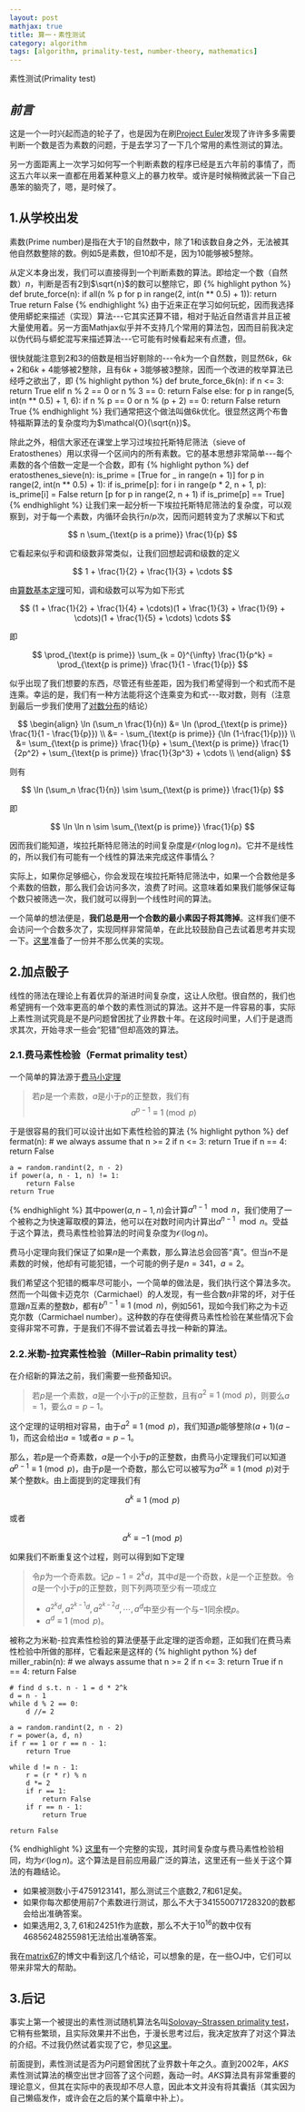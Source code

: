 ```yaml
---
layout: post
mathjax: true
title: 算一・素性测试
category: algorithm
tags: [algorithm, primality-test, number-theory, mathematics]
---
```


素性测试(Primality test)

## ***前言***
这是一个一时兴起而造的轮子了，也是因为在刷[Project Euler][pe]发现了许许多多需要判断一个数是否为素数的问题，于是去学习了一下几个常用的素性测试的算法。

另一方面距离上一次学习如何写一个判断素数的程序已经是五六年前的事情了，而这五六年以来一直都在用着某种意义上的暴力枚举。或许是时候稍微武装一下自己愚笨的脑壳了，嗯，是时候了。

## 1.从学校出发
素数(Prime number)是指在大于$1$的自然数中，除了$1$和该数自身之外，无法被其他自然数整除的数。例如$5$是素数，但$10$却不是，因为$10$能够被$5$整除。

从定义本身出发，我们可以直接得到一个判断素数的算法。即给定一个数（自然数）$n$，判断是否有$2$到$\sqrt{n}$的数可以整除它，即
{% highlight python %}
def brute_force(n):
    if all(n % p for p in range(2, int(n ** 0.5) + 1)):
        return True
    return False
{% endhighlight %}
由于近来正在学习如何玩蛇，因而我选择使用蟒蛇来描述（实现）算法---它其实还算不错，相对于贴近自然语言并且正被大量使用着。另一方面Mathjax似乎并不支持几个常用的算法包，因而目前我决定以伪代码与蟒蛇混写来描述算法---它可能有时候看起来有点遭，但。

很快就能注意到$2$和$3$的倍数是相当好剔除的---令$k$为一个自然数，则显然$6k$，$6k + 2$和$6k + 4$能够被$2$整除，且有$6k + 3$能够被$3$整除，因而一个改进的枚举算法已经呼之欲出了，即
{% highlight python %}
def brute_force_6k(n):
    if n <= 3:
        return True
    elif n % 2 == 0 or n % 3 == 0:
        return False
    else:
        for p in range(5, int(n ** 0.5) + 1, 6):
            if n % p == 0 or n % (p + 2) == 0:
                return False
    return True
{% endhighlight %}
我们通常把这个做法叫做$6k$优化。很显然这两个布鲁特福斯算法的复杂度均为$\mathcal{O}(\sqrt{n})$。

除此之外，相信大家还在课堂上学习过埃拉托斯特尼筛法（sieve of Eratosthenes）用以求得一个区间内的所有素数。它的基本思想非常简单---每个素数的各个倍数一定是一个合数，即有
{% highlight python %}
def eratosthenes_sieve(n):
    is_prime = [True for _ in range(n + 1)]
    for p in range(2, int(n ** 0.5) + 1):
        if is_prime[p]:
            for i in range(p * 2, n + 1, p):
                is_prime[i] = False
    return [p for p in range(2, n + 1) if is_prime[p] == True]
{% endhighlight %}
让我们来一起分析一下埃拉托斯特尼筛法的复杂度，可以观察到，对于每一个素数，内循环会执行$n/p$次，因而问题转变为了求解以下和式

$$
n \sum_{\text{p is a prime}} \frac{1}{p}
$$

它看起来似乎和调和级数非常类似，让我们回想起调和级数的定义

$$
1 + \frac{1}{2} + \frac{1}{3} + \cdots
$$

由[算数基本定理][ftoa]可知，调和级数可以写为如下形式

$$
(1 + \frac{1}{2} + \frac{1}{4} + \cdots)(1 + \frac{1}{3} + \frac{1}{9} + \cdots)(1 + \frac{1}{5} + \cdots) \cdots
$$

即

$$ 
\prod_{\text{p is prime}} \sum_{k = 0}^{\infty} \frac{1}{p^k} = \prod_{\text{p is prime}} \frac{1}{1 - \frac{1}{p}}
$$

似乎出现了我们想要的东西，尽管还有些差距，因为我们希望得到一个和式而不是连乘。幸运的是，我们有一种方法能将这个连乘变为和式---取对数，则有（注意到最后一步我们使用了[对数分布][ld]的结论）

$$
\begin{align}
\ln (\sum_n \frac{1}{n}) &= \ln (\prod_{\text{p is prime}} \frac{1}{1 - \frac{1}{p}}) \\
&= - \sum_{\text{p is prime}} {\ln (1-\frac{1}{p})} \\
&= \sum_{\text{p is prime}} \frac{1}{p} + \sum_{\text{p is prime}} \frac{1}{2p^2} + \sum_{\text{p is prime}} \frac{1}{3p^3} + \cdots \\
\end{align}
$$

则有

$$
\ln (\sum_n \frac{1}{n}) \sim \sum_{\text{p is prime}} \frac{1}{p}
$$

即

$$
\ln \ln n \sim \sum_{\text{p is prime}} \frac{1}{p}
$$

因而我们能知道，埃拉托斯特尼筛法的时间复杂度是$\mathcal{O}(n\log \log n)$。它并不是线性的，所以我们有可能有一个线性的算法来完成这件事情么？

实际上，如果你足够细心，你会发现在埃拉托斯特尼筛法中，如果一个合数他是多个素数的倍数，那么我们会访问多次，浪费了时间。这意味着如果我们能够保证每个数只被筛选一次，我们就可以得到一个线性时间的算法。

一个简单的想法便是，**我们总是用一个合数的最小素因子将其筛掉**。这样我们便不会访问一个合数多次了，实现同样非常简单，在此比较鼓励自己去试着思考并实现一下。[这里][esm]准备了一份并不那么优美的实现。

## 2.加点骰子
线性的筛法在理论上有着优异的渐进时间复杂度，这让人欣慰。很自然的，我们也希望拥有一个效率更高的单个数的素性测试的算法。这并不是一件容易的事，实际上素性测试究竟是不是$P$问题曾困扰了业界数十年。在这段时间里，人们于是退而求其次，开始寻求一些会“犯错”但却高效的算法。


### 2.1.费马素性检验（Fermat primality test）
一个简单的算法源于[费马小定理][fermat]
>若$p$是一个素数，$a$是小于$p$的正整数，我们有
>$$ a^{p-1} \equiv 1 \pmod  p $$

于是很容易的我们可以设计出如下素性检验的算法
{% highlight python %}
def fermat(n):
    # we always assume that n >= 2
    if n <= 3:
        return True
    if n == 4:
        return False

    a = random.randint(2, n - 2)
    if power(a, n - 1, n) != 1:
        return False
    return True
{% endhighlight %}
其中$\text{power}(a, n-1, n)$会计算$a^{n-1} \mod n$，我们使用了一个被称之为快速幂取模的算法，他可以在对数时间内计算出$a^{n-1} \mod n$。受益于这个算法，费马素性检验算法的时间复杂度为$\mathcal{O}(\log n)$。

费马小定理向我们保证了如果$n$是一个素数，那么算法总会回答“真”。但当$n$不是素数的时候，他却有可能犯错，一个可能的例子是$n = 341$，$a = 2$。

我们希望这个犯错的概率尽可能小，一个简单的做法是，我们执行这个算法多次。然而一个叫做卡迈克尔（Carmichael）的人发现，有一些合数$n$非常的坏，对于任意跟$n$互素的整数$b$，都有$b^{n-1} \equiv 1 \pmod n$，例如$561$，现如今我们称之为卡迈克尔数（Carmichael number）。这种数的存在使得费马素性检验在某些情况下会变得非常不可靠，于是我们不得不尝试着去寻找一种新的算法。

### 2.2.米勒-拉宾素性检验（Miller–Rabin primality test）
在介绍新的算法之前，我们需要一些预备知识。

>若$p$是一个素数，$a$是一个小于$p$的正整数，且有$a^2 \equiv 1 \pmod p$，则要么$a=1$，要么$a=p-1$。

这个定理的证明相对容易，由于$a^2 \equiv 1 \pmod p$，我们知道$p$能够整除$(a+1)(a-1)$，而这会给出$a=1$或者$a=p-1$。

那么，若$p$是一个奇素数，$a$是一个小于$p$的正整数，由费马小定理我们可以知道$a^{p-1} \equiv 1 \pmod  p$，由于$p$是一个奇数，那么它可以被写为$a^{2k} \equiv 1  \pmod p$对于某个整数$k$。由上面提到的定理我们有

$$a^k \equiv 1  \pmod p$$

或者

$$a^k \equiv -1  \pmod p$$

如果我们不断重复这个过程，则可以得到如下定理
> 令$p$为一个奇素数。记$p-1=2^kd$，其中$d$是一个奇数，$k$是一个正整数。令$a$是一个小于$p$的正整数，则下列两项至少有一项成立
> - $a^{2^kd}, a^{2^{k-1}d}, a^{2^{k-2}d},\cdots,a^d$中至少有一个与$-1$同余模$p$。
> - $a^d \equiv 1 \pmod p$。

被称之为米勒-拉宾素性检验的算法便基于此定理的逆否命题，正如我们在费马素性检验中所做的那样，它看起来是这样的
{% highlight python %}
def miller_rabin(n):
    # we always assume that n >= 2
    if n <= 3:
        return True
    if n == 4:
        return False

    # find d s.t. n - 1 = d * 2^k
    d = n - 1
    while d % 2 == 0:
        d //= 2
    
    a = random.randint(2, n - 2)
    r = power(a, d, n)
    if r == 1 or r == n - 1:
        return True
    
    while d != n - 1:
        r = (r * r) % n
        d *= 2
        if r == 1:
            return False
        if r == n - 1:
            return True
    
    return False
{% endhighlight %}
[这里][mr]有一个完整的实现，其时间复杂度与费马素性检验相同，均为$\mathcal{O}(\log n)$。这个算法是目前应用最广泛的算法，这里还有一些关于这个算法的有趣结论。
- 如果被测数小于$4759123141$，那么测试三个底数$2, 7$和$61$足矣。
- 如果你每次都使用前$7$个素数进行测试，那么不大于$341550071728320$的数都会给出准确答案。
- 如果选用$2,3,7,61$和$24251$作为底数，那么不大于$10^{16}$的数中仅有$46856248255981$无法给出准确答案。

我在[matrix67][matrix67]的博文中看到这几个结论，可以想象的是，在一些OJ中，它们可以带来非常大的帮助。

## 3.后记
事实上第一个被提出的素性测试随机算法名叫[Solovay–Strassen primality test][ss]，它稍有些繁琐，且实际效果并不出色，于漫长思考过后，我决定放弃了对这个算法的介绍。不过我仍然试着实现了它，参见[这里][ssi]。

前面提到，素性测试是否为$P$问题曾困扰了业界数十年之久。直到2002年，$AKS$素性测试算法的横空出世才回答了这个问题，轰动一时。$AKS$算法具有非常重要的理论意义，但其在实际中的表现却不尽人意，因此本文并没有将其囊括（其实因为自己懒癌发作，或许会在之后的某个篇章中补上）。

[pe]: https://projecteuler.net/
[ftoa]: https://en.wikipedia.org/wiki/Fundamental_theorem_of_arithmetic
[ld]: https://en.wikipedia.org/wiki/Logarithmic_distribution
[fermat]: https://en.wikipedia.org/wiki/Fermat%27s_little_theorem
[esm]: https://github.com/Myyura/Exercises/blob/master/classic_problems/primality_test/eratosthenes_sieve.py
[mr]: https://github.com/Myyura/Exercises/blob/master/classic_problems/primality_test/miller_rabin.py
[ss]: https://en.wikipedia.org/wiki/Solovay%E2%80%93Strassen_primality_test
[ssi]: https://github.com/Myyura/Exercises/blob/master/classic_problems/primality_test/solovay_strassen.py
[matrix67]: http://www.matrix67.com/